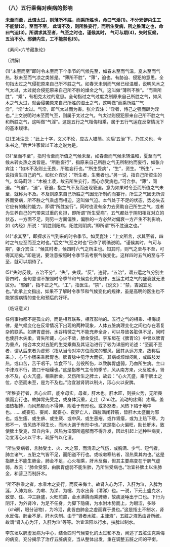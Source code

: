 ### （八）五行乘侮对疾病的影响

**未至而至，此谓太过，则薄所不胜，而乘所胜也，命曰气淫(1)。不分邪僻内生工不能禁(2)。至而不至，**
**此谓不及，则所胜妄行，而所生受病，所之胜薄之也，命曰气迫(3)。所谓求其至者，气至之时也，谨候其时，**
**气可与期(4)，失时反候，五治不分。邪僻内生，工不能禁也(5)。**

​《素问•六节藏象论》

〔讲解〕

(1)“未至而至”即时令未至而下个季节的气候先至，如春未至而气温，夏未至而气热，秋未至而气凉之类皆是。“薄所不胜”，“薄”，迫也。有胁迫、侵犯的意思。全句指太过之气侵犯原来自己所不胜之气。如春天未到而气候已经温暖，说明风木之气太过，太过就会侵犯原来自己所不胜的燥金之气，这叫做“薄所不胜”。“而乘所胜”，“乘”，有相克太过的意思。全句指过之气过度克制原来自己所胜之气，如风木之气太过，就会侵袭原来自己所胜的湿土之气，这叫做“而乘所胜”“气淫”，“淫”太过。气淫，即气太过而为害。张介宾注：“淫者，恃己之强而肆为淫也。”上文说明时未至而气至，则属于太过之气。气太过则侵犯原来自己所不胜之气和所胜之气，这叫做“气淫”。这是五行之气相侮相乘，属于五行气运在反常情况下的基本规律。

(2)王冰注云：“此上十字，文义不论，应古人错简。次后‘五治'下，乃其义也，今朱书之。”后世注家皆以王冰之说为是。

(3)“至而不至”，指时令至而所值之气候未至，如春至而气候未转温和，夏至而气候未转炎热之类皆是。“所胜妄行”，指原来自己所胜之气无所制约而妄行，如张介宾注：“如木不及则土无畏，所胜妄行也。”“所生受病”，“生”，资生。“所生”，一说指资生自己的气。如张介宾说：“所生者，生我者也。”另一说，指自己所资生的气，如马莳注：“木被土凌，故云所生妄行，而心亦受病也。”可合参。“薄”，同迫。“气迫”，“迫”，窘迫，指主气不及而出现窘迫。意为如果时令至而所值之气未至，就称为不及。不及则原来自己所胜之气因无所制约而妄行，所生之气因无所资养而受病，所不胜之气乘虚而相迫，这叫做气迫。本气处于不足的状态，势必失去它应有的制约能力，即谓“所胜妄行”。同时也没有余力去资助自己所生之气，或者为生养自己的气带来过重的负担，即所谓“所生受病”。五气都处于阴阳相互对立的状态，一方面不足，则另一方面偏胜，偏胜的一方必然对偏衰一方产生不利影响，如《内经》所说：“阴胜则阳病，阳胜则阴病。”即所谓“所不胜迫之也。”

(4)“求其至”，即探求五气到来的时令季节。如吴崑注：“上文所言，求其至者，四时之气应至而至之时也。”后文“气至之时也”已作了明确说明。“谨候其时，气可与期”，张介宾注：“候其时者，候四时六气之所主也。知其时，则气之至与不至，可得其期矣。”即是说，要注意按照时令季节去考察气候变化，这样四时五气的至与不至，就可以期待了。

(5)“失时反候，五治不分”，“失”，失误。“反”，违背。“五治”，谓五运之气分别主管四时。全句意谓不按照时令季节和气候变化的规律，五运主时之气的盛衰就无法区分。“邪僻”，指不正之气。“工”，指医生。“禁”，《说文》：“禁，吉凶宜忌也。”此承上文指出，如果不了解时令季节和气候变化的规律，虽是高明的医生也不能掌握病情的变化和预后的好坏。

〔临证意义〕

任何事物都不是孤立的，而是相互联系，相互影响的。五行之气的相乘、相侮规律，是气候变化在反常情况下出现的两种现象，人体五脏病理变化之间也存在着复杂的联系。如脾胃虚弱，水谷精微之气不能充养全身，可以导致各脏俱不足，同时也使肝木失柔，肾失所藏，心火不敛，肺金受损。李东垣在《脾胃论》中曾以脾胃为重点，结合本文对五脏的生克乘侮及其证治进行了较为详细的论述：“至而不至者，谓从后来者为虚邪（指从当令对冲方位而来的邪风，因其从远方来，故称后来。），心与小肠来乘脾胃也。脾胃脉中见浮大而弦，其病或烦燥闷乱，或四肢发热，或口苦，舌干咽干。饮食不节，劳役所伤，以致脾胃虚弱，乃血所生病。主口中津液不行，故口干咽燥也。”这是指寒气主令的季节，风从南方来，火反胜水，肾水不及，心火亢盛，相乘肺金，又伤所生之脾土，故云：“心火亢盛，乘于脾土之位，亦至而未至，是为不及也。”治宜滋肾阴以制火，泻心火以安脾。

“所胜妄行者，言心火旺，能令母实。母者，肝木也。肝木旺，则挟火势，无所畏惧而妄行也。故脾胃先受之，或身体沉重，走疰（Zhù注。流动的疼痛）疼痛。盖湿热相搏，而风热郁而不得伸，附着于有形也。或多怒者，风热下陷于地中也。……或妄见、妄闻、起妄心、夜梦亡人，四肢满闭转筋，皆肝木太盛而为邪也。或生痿、或生痹、或生厥、或中风、或生恶疮，或作肾痿，或为上热下寒，为邪不一，皆风热不得生长，而木火遏于有形中也。”这是指心火偏旺，助长肝木，致使脾土受克，湿自内生，风热为湿邪所遏郁而不得升发，因此引起上述种种病变，治宜泻心火以平木，疏肝气以化湿。

“所生受病者，言肺受土、火、木之邪，而清肃之气伤，或胸满、少气、短气者，肺主诸气，五脏之气皆不足，而阳道不行也。或咳嗽寒热者，湿热乘其内也。”这是指脾土不能生肺金，肺金不足，心火相乘，肝木反侮，但其主要病变在于脾气虚弱，故云：“肺金受邪，由脾胃虚弱不能生肺，乃所生受病也。”治宜补脾土以生肺金，和营卫而制肝木。

“所不胜乘之者，水乘木之妄行，而反来侮土。故肾入心为汗，入肝为泣，入脾为涎，入肺为痰、为嗽、为涕、为嚏、为水出鼻（清涕）也。一说，下元土盛克水，致督、任、冲三脉盛，火旺煎熬，金水沸腾而乘脾肺，故痰涎唾出于口也。下行为阴汗，为外肾冷，为足不任身，为脚下隐痛，为水附木势而上，为眼涩，多眵（chī鸱，眼分泌物），为冷泪，此皆由肺金之虚而寡于畏也。”这是指土不制水，肾水反侮，肺金不足，肝木失制。由于“肾者水脏，主津液”，五脏之液悉由肾所统，故谓“肾入心为汗，入肝为泣”等等。治宜温阳以行水，扶脾以制水。

李东垣以脾虚发病为中心，结合四时气候变化的太过和不及，阐述了五脏生克乘侮的病变。充分揭示了治疗五脏病变，当从整体出发，重在调整五脏之间的平衡。

